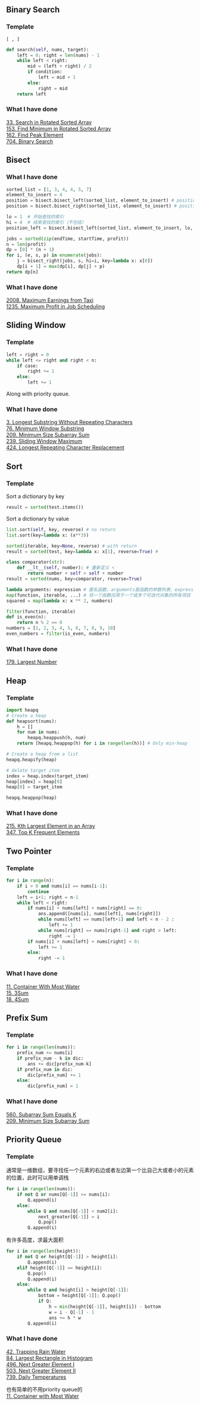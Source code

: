 ## Binary Search
### Template
`[ , ]`

``` python
def search(self, nums, target):
    left = 0; right = len(nums) - 1
    while left < right:
        mid = (left + right) / 2
        if condition:
            left = mid + 1
        else: 
            right = mid
    return left
```
### What I have done
[33. Search in Rotated Sorted Array](https://leetcode.com/problems/search-in-rotated-sorted-array)  
[153. Find Minimum in Rotated Sorted Array](https://leetcode.com/problems/find-minimum-in-rotated-sorted-array/)  
[162. Find Peak Element](https://leetcode.com/problems/find-peak-element/description/)  
[704. Binary Search](https://leetcode.com/problems/binary-search/description/)  

## Bisect
### What I have done
``` python 
sorted_list = [1, 3, 4, 4, 5, 7]
element_to_insert = 4
position = bisect.bisect_left(sorted_list, element_to_insert) # position = 2
position = bisect.bisect_right(sorted_list, element_to_insert) # position = 4

lo = 1  # 开始查找的索引
hi = 4  # 结束查找的索引（不包括）
position_left = bisect.bisect_left(sorted_list, element_to_insert, lo, hi) # position_left = 2
```

``` python
jobs = sorted(zip(endTime, startTime, profit))
n = len(profit)
dp = [0] * (n + 1)
for i, (e, s, p) in enumerate(jobs):
    j = bisect_right(jobs, s, hi=i, key=lambda x: x[0])
    dp[i + 1] = max(dp[i], dp[j] + p)
return dp[n]
```
### What I have done
[2008. Maximum Earnings from Taxi](https://leetcode.com/problems/maximum-earnings-from-taxi/description/)  
[1235. Maximum Profit in Job Scheduling](https://leetcode.com/problems/maximum-profit-in-job-scheduling/description/)
## Sliding Window
### Template
``` python
left = right = 0
while left <= right and right < n:
    if case:
        right += 1
    else:
        left += 1
```
Along with priority queue.
### What I have done
[3. Longest Substring Without Repeating Characters](https://leetcode.com/problems/longest-substring-without-repeating-characters/description/)  
[76. Minimum Window Substring](https://leetcode.com/problems/minimum-window-substring/description/)  
[209. Minimum Size Subarray Sum](https://leetcode.com/problems/minimum-size-subarray-sum/description/)  
[239. Sliding Window Maximum](https://leetcode.com/problems/sliding-window-maximum/description/)  
[424. Longest Repeating Character Replacement](https://leetcode.com/problems/longest-repeating-character-replacement/description/)  
## Sort
### Template
Sort a dictionary by key
``` python 
result = sorted(test.items())
```   
Sort a dictionary by value  
``` python
list.sort(self, key, reverse) # no return
list.sort(key=lambda x: (x**3))

sorted(iterable, key=None, reverse) # with return
result = sorted(test, key=lambda x: x[1], reverse=True) # 
```

``` python
class comparator(str):
    def __lt__(self, number): # 重新定义 <
        return number + self > self + number
result = sorted(nums, key=comparator, reverse=True) 
```

``` python
lambda arguments: expression # 匿名函数，arguments是函数的参数列表，expression是函数的返回值表达式
map(function, iterable, ...) # 将一个函数应用于一个或多个可迭代对象的所有项目
squared = map(lambda x: x ** 2, numbers)

filter(function, iterable)
def is_even(n):
    return n % 2 == 0
numbers = [1, 2, 3, 4, 5, 6, 7, 8, 9, 10]
even_numbers = filter(is_even, numbers)
```
### What I have done
[179. Largest Number](https://leetcode.com/problems/largest-number/description/)

## Heap
### Template
``` python
import heapq
# Create a heap
def heapsort(nums):
    h = []
    for num in nums:
        heapq.heappush(h, num)
    return [heapq.heappop(h) for i in range(len(h))] # Only min-heap

# Create a heap from a list
heapq.heapify(heap)

# delete target item
index = heap.index(target_item)  
heap[index] = heap[0]  
heap[0] = target_item       

heapq.heappop(heap)
```
### What I have done
[215. Kth Largest Element in an Array](https://leetcode.com/problems/kth-largest-element-in-an-array/description/)  
[347. Top K Frequent Elements](https://leetcode.com/problems/top-k-frequent-elements/description/)

## Two Pointer
### Template
``` python
for i in range(n):
    if i > 0 and nums[i] == nums[i-1]:
        continue
    left = i+1; right = n-1
    while left < right:
        if nums[i] + nums[left] + nums[right] == 0:
            ans.append([nums[i], nums[left], nums[right]])
            while nums[left] == nums[left+1] and left < n - 2 :
                left += 1
            while nums[right] == nums[right-1] and right > left:
                right -= 1
        if nums[i] + nums[left] + nums[right] < 0:
            left += 1
        else:
            right -= 1
```
### What I have done
[11. Container With Most Water](https://leetcode.com/problems/container-with-most-water/description/)  
[15. 3Sum](https://leetcode.com/problems/3sum/description/)  
[18. 4Sum](https://leetcode.com/problems/4sum/description/)  

## Prefix Sum
### Template
``` python
for i in range(len(nums)):
    prefix_num += nums[i]
    if prefix_num - k in dic:
        ans += dic[prefix_num-k]
    if prefix_num in dic:
        dic[prefix_num] += 1
    else:
        dic[prefix_num] = 1
```
### What I have done
[560. Subarray Sum Equals K](https://leetcode.com/problems/subarray-sum-equals-k/description/)  
[209. Minimum Size Subarray Sum](https://leetcode.com/problems/minimum-size-subarray-sum/description/)  

## Priority Queue
### Template
通常是一维数组，要寻找任一个元素的右边或者左边第一个比自己大或者小的元素的位置，此时可以用单调栈
``` python
for i in range(len(nums)):
    if not Q or nums[Q[-1]] >= nums[i]:
        Q.append(i)
    else:
        while Q and nums[Q[-1]] < num2[i]:
            next_greater[Q[-1]] = i
            Q.pop()
        Q.append(i)
```

有许多高度，求最大面积
``` python
for i in range(len(height)):
    if not Q or height[Q[-1]] > height[i]:
        Q.append(i)
    elif height[Q[-1]] == height[i]:
        Q.pop()
        Q.append(i)
    else:
        while Q and height[i] > height[Q[-1]]:
            bottom = height[Q[-1]]; Q.pop()
            if Q:
                h = min(height[Q[-1]], height[i]) - bottom
                w = i - Q[-1] - 1
                ans += h * w
        Q.append(i)
```
### What I have done
[42. Trapping Rain Water](https://leetcode.com/problems/trapping-rain-water/description/)  
[84. Largest Rectangle in Histogram](https://leetcode.com/problems/largest-rectangle-in-histogram/description/)  
[496. Next Greater Element I](https://leetcode.com/problems/next-greater-element-i/description/)  
[503. Next Greater Element II](https://leetcode.com/problems/next-greater-element-ii/description/)  
[739. Daily Temperatures](https://leetcode.com/problems/daily-temperatures/description/)  

也有简单的不用priority queue的  
[11. Container with Most Water](https://leetcode.com/problems/container-with-most-water/description/)
